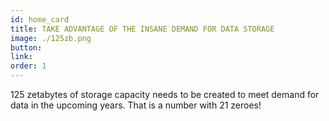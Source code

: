 ```yaml
---
id: home_card
title: TAKE ADVANTAGE OF THE INSANE DEMAND FOR DATA STORAGE
image: ./125zb.png
button: 
link: 
order: 1
---
```

125 zetabytes of storage capacity needs to be created to meet demand for data in the upcoming years. That is a number with 21 zeroes!
